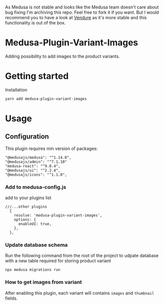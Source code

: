 As Medusa is not stable and looks like the Medusa team doesn't care about bug fixing I'm archiving this repo. Feel free to fork it if you want. But I would recommend you to have a look at [Vendure](https://vendure.io/) as it's more stable and this functionality is out of the box.
# Medusa-Plugin-Variant-Images

Adding possibility to add images to the product variants.

# Getting started

Installation

```bash
yarn add medusa-plugin-variant-images
```

# Usage

## Configuration

This plugin requires min version of packages:

```
"@medusajs/medusa": "^1.14.0",
"@medusajs/admin": "^7.1.10"
"medusa-react": "^9.0.4",
"@medusajs/ui": "^2.2.4",
"@medusajs/icons": "^1.1.0",
```

### Add to medusa-config.js

add to your plugins list

```
///...other plugins
  {
    resolve: 'medusa-plugin-variant-images',
    options: {
      enableUI: true,
    },
  },

```

### Update database schema

Run the following command from the root of the project to udpate database with a new table required for storing product variant

```
npx medusa migrations run
```

### How to get images from variant

After enabling this plugin, each variant will contains `images` and `thumbnail` fields.
